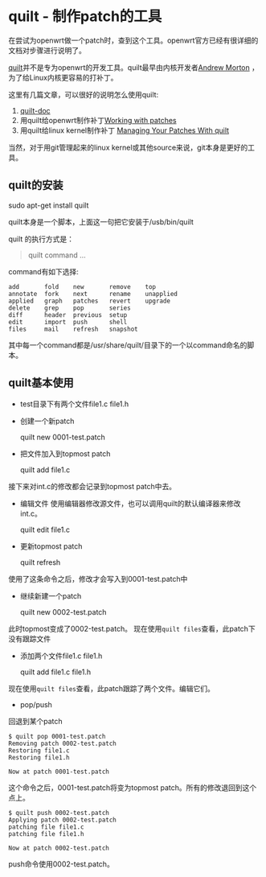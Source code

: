 
# quilt - 制作patch的工具

在尝试为openwrt做一个patch时，查到这个工具。openwrt官方已经有很详细的文档对步骤进行说明了。

[quilt](http://en.wikipedia.org/wiki/Quilt_(software))并不是专为openwrt的开发工具。quilt最早由内核开发者[Andrew Morton](http://en.wikipedia.org/wiki/Andrew_Morton_(computer_programmer)) ，为了给Linux内核更容易的打补丁。

这里有几篇文章，可以很好的说明怎么使用quilt:

1. [quilt-doc](http://www.shakthimaan.com/downloads/glv/quilt-tutorial/quilt-doc.pdf)
2. 用quilt给openwrt制作补丁[Working with patches](http://wiki.openwrt.org/doc/devel/patches)
3. 用quilt给linux kernel制作补丁 [Managing Your Patches With quilt](http://www.linuxtopia.org/online_books/linux_kernel/kernel_configuration/apas02.html)

当然，对于用git管理起来的linux kernel或其他source来说，git本身是更好的工具。

## quilt的安装

sudo apt-get install quilt

quilt本身是一个脚本，上面这一句把它安装于/usb/bin/quilt

quilt 的执行方式是：

> quilt command ...

command有如下选择:
```
add       fold    new       remove    top
annotate  fork    next      rename    unapplied
applied   graph   patches   revert    upgrade
delete    grep    pop       series
diff      header  previous  setup
edit      import  push      shell
files     mail    refresh   snapshot
```

其中每一个command都是/usr/share/quilt/目录下的一个以command命名的脚本。

## quilt基本使用

* test目录下有两个文件file1.c file1.h

* 创建一个新patch

	quilt new 0001-test.patch

* 把文件加入到topmost patch

	quilt add file1.c

接下来对int.c的修改都会记录到topmost patch中去。

* 编辑文件
使用编辑器修改源文件，也可以调用quilt的默认编译器来修改int.c。

	quilt edit file1.c

* 更新topmost patch

	quilt refresh

使用了这条命令之后，修改才会写入到0001-test.patch中

* 继续新建一个patch

	quilt new 0002-test.patch

此时topmost变成了0002-test.patch。
现在使用`quilt files`查看，此patch下没有跟踪文件

* 添加两个文件file1.c file1.h

	quilt add file1.c file1.h

现在使用`quilt files`查看，此patch跟踪了两个文件。编辑它们。

* pop/push

回退到某个patch

	$ quilt pop 0001-test.patch 
	Removing patch 0002-test.patch
	Restoring file1.c
	Restoring file1.h
	
	Now at patch 0001-test.patch

这个命令之后，0001-test.patch将变为topmost patch。所有的修改退回到这个点上。

	$ quilt push 0002-test.patch 
	Applying patch 0002-test.patch
	patching file file1.c
	patching file file1.h
	
	Now at patch 0002-test.patch

push命令使用0002-test.patch。

